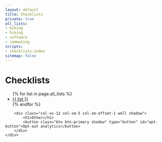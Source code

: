 ```yaml
---
layout: default
title: Checklists
private: true
all_lists:
- biking
- hiking
- software
- commuting
scripts:
- checklists-index
sitemap: false
---
```


<div class="container-fluid">
    <div class="row">
    <div class="col-xs-12 col-sm-6 well shadow">
            <h1>Checklists</h1>
            <ul class="">
                {% for list in page.all_lists %}
                <li><a href="/checklists/{{ list }}/">{{ list }}</a></li>
                {% endfor %}
            </ul>
        </div>

        <div class="col-xs-12 col-sm-5 col-sm-offset-1 well shadow">
            <h1>Other</h1>
            <button class="btn btn-primary shadow" type="button" id="opt-button">Opt-out analytics</button>
        </div>
    </div>

</div>
